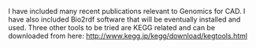 I have included many recent publications relevant to Genomics for CAD. I have also included Bio2rdf software that will be eventually installed and used. Three other tools to be tried are KEGG related and can be downloaded from here: http://www.kegg.jp/kegg/download/kegtools.html
